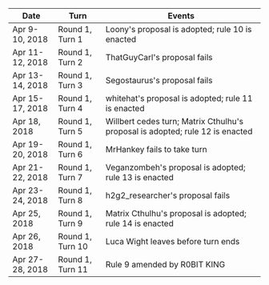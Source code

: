 | Date            | Turn             | Events
| --------------- | ---------------- | ------
| Apr 9-10, 2018  | Round 1, Turn 1  | Loony's proposal is adopted; rule 10 is enacted
| Apr 11-12, 2018 | Round 1, Turn 2  | ThatGuyCarl's proposal fails
| Apr 13-14, 2018 | Round 1, Turn 3  | Segostaurus's proposal fails
| Apr 15-17, 2018 | Round 1, Turn 4  | whitehat's proposal is adopted; rule 11 is enacted
| Apr 18, 2018    | Round 1, Turn 5  | Willbert cedes turn; Matrix Cthulhu's proposal is adopted; rule 12 is enacted
| Apr 19-20, 2018 | Round 1, Turn 6  | MrHankey fails to take turn
| Apr 21-22, 2018 | Round 1, Turn 7  | Veganzombeh's proposal is adopted; rule 13 is enacted
| Apr 23-24, 2018 | Round 1, Turn 8  | h2g2_researcher's proposal fails
| Apr 25, 2018    | Round 1, Turn 9  | Matrix Cthulhu's proposal is adopted; rule 14 is enacted
| Apr 26, 2018    | Round 1, Turn 10 | Luca Wight leaves before turn ends
| Apr 27-28, 2018 | Round 1, Turn 11 | Rule 9 amended by R0BIT KING